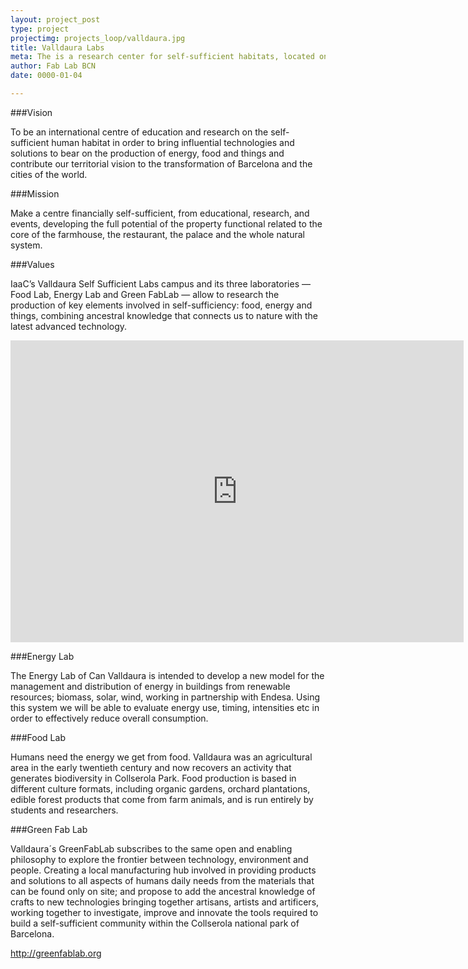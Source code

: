 ```yaml
---
layout: project_post
type: project
projectimg: projects_loop/valldaura.jpg
title: Valldaura Labs
meta: The is a research center for self-sufficient habitats, located on an historic 130 hectare farm in the 20 minutes from downtown Barcelona. Valldaura Labs is a testing ground allowing to learn directly from nature in order to apply this understanding to the regeneration of XXIst century cities.
author: Fab Lab BCN
date: 0000-01-04

---
```




###Vision



To be an international centre of education and research on the self-sufficient human habitat in order to bring influential technologies and solutions to bear on the production of energy, food and things and contribute our territorial vision to the transformation of Barcelona and the 
cities of the world.



###Mission




Make a centre financially self-sufficient, from educational, research, and events, developing the full potential of the property functional related to the core of the farmhouse, the restaurant, the palace and the whole natural system.



###Values



IaaC’s Valldaura Self Sufficient Labs campus and its three laboratories — Food Lab, Energy Lab and Green FabLab — allow to research the production of key elements involved in self-sufficiency: food, energy and things, combining ancestral knowledge that connects us to nature with the latest advanced technology.



<iframe src="https://player.vimeo.com/video/55869814" width="725" height="483" frameborder="0" webkitallowfullscreen mozallowfullscreen allowfullscreen></iframe>



###Energy Lab



The Energy Lab of Can Valldaura is intended to develop a new model for the management and distribution of energy in buildings from renewable resources; biomass, solar, wind, working in partnership with Endesa.
Using this system we will be able to evaluate energy use, timing, intensities etc in order to effectively reduce overall consumption.



###Food Lab



Humans need the energy we get from food. Valldaura was an agricultural area in the early twentieth century and now recovers an activity that generates biodiversity in Collserola Park. Food production is based in different culture formats, including organic gardens, orchard plantations, edible forest products that come from farm animals, and is run entirely by students and researchers.



###Green Fab Lab



Valldaura´s GreenFabLab subscribes to the same open and enabling philosophy to explore the frontier between technology, environment and people. Creating a local manufacturing hub involved in providing products and solutions to all aspects of humans daily needs from the materials that can be found only on site; and propose to add the ancestral knowledge of crafts to new technologies bringing together artisans, artists and artificers, working together to investigate, improve and innovate the tools required to build a self-sufficient community within the Collserola national park of Barcelona.



http://greenfablab.org

